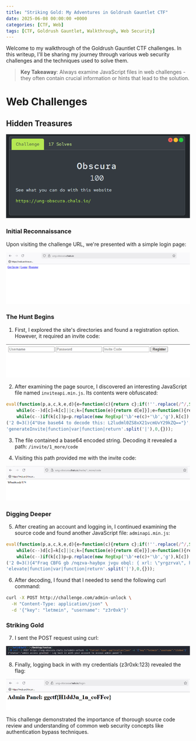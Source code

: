 ```yaml
---
title: "Striking Gold: My Adventures in Goldrush Gauntlet CTF"
date: 2025-06-08 00:00:00 +0000
categories: [CTF, Web]
tags: [CTF, Goldrush Gauntlet, Walkthrough, Web Security]
---
```


Welcome to my walkthrough of the Goldrush Gauntlet CTF challenges. In this writeup, I'll be sharing my journey through various web security challenges and the techniques used to solve them.

> **Key Takeaway**: Always examine JavaScript files in web challenges - they often contain crucial information or hints that lead to the solution.

# Web Challenges

## Hidden Treasures

![Challenge Description](/Imgs/CTF/goldrush/web/challenge.png)

### Initial Reconnaissance

Upon visiting the challenge URL, we're presented with a simple login page:

![Initial Login Page](/Imgs/CTF/goldrush/web/1.png)

### The Hunt Begins

1. First, I explored the site's directories and found a registration option. However, it required an invite code:

![Registration Page Requiring Invite Code](/Imgs/CTF/goldrush/web/6.png)

2. After examining the page source, I discovered an interesting JavaScript file named `inviteapi.min.js`. Its contents were obfuscated:

```javascript
eval(function(p,a,c,k,e,d){e=function(c){return c};if(!''.replace(/^/,String)){
    while(c--)d[c]=k[c]||c;k=[function(e){return d[e]}];e=function(){return'\w+'};c=1;}
    while(c--)if(k[c])p=p.replace(new RegExp('\b'+e(c)+'\b','g'),k[c]);return p;}
('2 0=3(){4"Use base64 to decode this: L2ludml0ZS8xX21vcmUvY29kZQ=="}',5,5,
'generateInvite|function|var|function|return'.split('|'),0,{}));
```

3. The file contained a base64 encoded string. Decoding it revealed a path: `/invite/1_more/code`

4. Visiting this path provided me with the invite code:

![Invite Code Page](/Imgs/CTF/goldrush/web/4.png)

### Digging Deeper

5. After creating an account and logging in, I continued examining the source code and found another JavaScript file: `adminapi.min.js`:

```javascript
eval(function(p,a,c,k,e,d){e=function(c){return c};if(!''.replace(/^/,String)){
    while(c--)d[c]=k[c]||c;k=[function(e){return d[e]}];e=function(){return'\w+'};c=1;}
    while(c--)if(k[c])p=p.replace(new RegExp('\b'+e(c)+'\b','g'),k[c]);return p;}
('2 0=3(){4"Fraq CBFG gb /nqzva-haybpx jvgu obql: { xrl: \"yrgzrva\", hfreanzr: \"<lbhe_hfreanzr>\" }"}',5,5,
'elevate|function|var|function|return'.split('|'),0,{}));
```

6. After decoding, I found that I needed to send the following curl command:
```bash
curl -X POST http://challenge.com/admin-unlock \
  -H "Content-Type: application/json" \
  -d '{"key": "letmein", "username": "z3r0xk"}'
```

### Striking Gold

7. I sent the POST request using curl:

![Curl Request](/Imgs/CTF/goldrush/web/7.png)

8. Finally, logging back in with my credentials (z3r0xk:123) revealed the flag:

![Flag Obtained](/Imgs/CTF/goldrush/web/flag.png)

This challenge demonstrated the importance of thorough source code review and understanding of common web security concepts like authentication bypass techniques. 